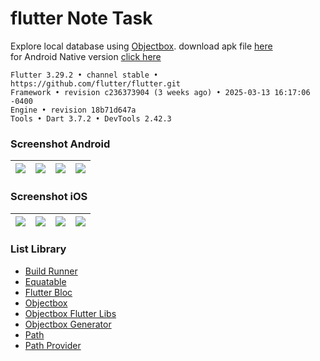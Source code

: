 # flutter Note Task

Explore local database using [Objectbox](https://github.com/objectbox/objectbox-dart). download apk file [here](https://e.pcloud.link/publink/show?code=XZIN9dZCxM2hLigarjjy1UsAD2EMJJFz88y)  
for Android Native version [click here](https://github.com/yoesuv/android-room-example)

```
Flutter 3.29.2 • channel stable • https://github.com/flutter/flutter.git
Framework • revision c236373904 (3 weeks ago) • 2025-03-13 16:17:06 -0400
Engine • revision 18b71d647a
Tools • Dart 3.7.2 • DevTools 2.42.3
```

### Screenshot Android

| ![](https://i.imgur.com/qYbFWE1.png) | ![](https://i.imgur.com/EUbXgbg.png) | ![](https://i.imgur.com/cjcbFBI.png) | ![](https://i.imgur.com/pRAccpi.png) |
| :----------------------------------: | :----------------------------------: | :----------------------------------: | :----------------------------------: |

### Screenshot iOS

| ![](https://images2.imgbox.com/54/cd/1CJqVYp3_o.png) | ![](https://images2.imgbox.com/f0/3f/1YoQstQf_o.png) | ![](https://images2.imgbox.com/52/df/cOnBY7an_o.png) | ![](https://images2.imgbox.com/2d/c0/qAafCvIz_o.png) |
| :--------------------------------------------------: | :--------------------------------------------------: | :--------------------------------------------------: | :--------------------------------------------------: |

### List Library

- [Build Runner](https://pub.dev/packages/build_runner)
- [Equatable](https://pub.dev/packages/equatable)
- [Flutter Bloc](https://pub.dev/packages/flutter_bloc)
- [Objectbox](https://pub.dev/packages/objectbox)
- [Objectbox Flutter Libs](https://pub.dev/packages/objectbox_flutter_libs)
- [Objectbox Generator](https://pub.dev/packages/objectbox_generator)
- [Path](https://pub.dev/packages/path)
- [Path Provider](https://pub.dev/packages/path_provider)
